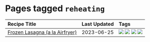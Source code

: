 # Pages tagged `reheating`

|Recipe Title|Last Updated|Tags
|:---|:---|:---|
|[Frozen Lasagna (a la Airfryer)](../recipes/lasagnaairfryer.md)|2023-06-25|[![](https://img.shields.io/badge/tag-Italian-32613c)](../tags/Italian.md) [![](https://img.shields.io/badge/tag-airfryer-e5c1d4)](../tags/airfryer.md) [![](https://img.shields.io/badge/tag-easy-1d5152)](../tags/easy.md) [![](https://img.shields.io/badge/tag-reheating-659a8f)](../tags/reheating.md)|